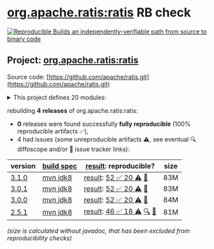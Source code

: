 [org.apache.ratis:ratis](https://central.sonatype.com/artifact/org.apache.ratis/ratis/versions) RB check
=======

[![Reproducible Builds](https://reproducible-builds.org/images/logos/rb.svg) an independently-verifiable path from source to binary code](https://reproducible-builds.org/)

## Project: [org.apache.ratis:ratis](https://central.sonatype.com/artifact/org.apache.ratis/ratis/versions)

Source code: [https://github.com/apache/ratis.git](https://github.com/apache/ratis.git)

<details><summary>This project defines 20 modules:</summary>

* [org.apache.ratis:ratis](https://central.sonatype.com/artifact/org.apache.ratis/ratis/3.1.0)
* [org.apache.ratis:ratis-assembly](https://central.sonatype.com/artifact/org.apache.ratis/ratis-assembly/3.1.0)
* [org.apache.ratis:ratis-client](https://central.sonatype.com/artifact/org.apache.ratis/ratis-client/3.1.0)
* [org.apache.ratis:ratis-common](https://central.sonatype.com/artifact/org.apache.ratis/ratis-common/3.1.0)
* [org.apache.ratis:ratis-docs](https://central.sonatype.com/artifact/org.apache.ratis/ratis-docs/3.1.0)
* [org.apache.ratis:ratis-examples](https://central.sonatype.com/artifact/org.apache.ratis/ratis-examples/3.1.0)
* [org.apache.ratis:ratis-grpc](https://central.sonatype.com/artifact/org.apache.ratis/ratis-grpc/3.1.0)
* [org.apache.ratis:ratis-metrics](https://central.sonatype.com/artifact/org.apache.ratis/ratis-metrics/3.1.0)
* [org.apache.ratis:ratis-metrics-api](https://central.sonatype.com/artifact/org.apache.ratis/ratis-metrics-api/3.1.0)
* [org.apache.ratis:ratis-metrics-default](https://central.sonatype.com/artifact/org.apache.ratis/ratis-metrics-default/3.1.0)
* [org.apache.ratis:ratis-metrics-dropwizard3](https://central.sonatype.com/artifact/org.apache.ratis/ratis-metrics-dropwizard3/3.1.0)
* [org.apache.ratis:ratis-netty](https://central.sonatype.com/artifact/org.apache.ratis/ratis-netty/3.1.0)
* [org.apache.ratis:ratis-proto](https://central.sonatype.com/artifact/org.apache.ratis/ratis-proto/3.1.0)
* [org.apache.ratis:ratis-replicated-map](https://central.sonatype.com/artifact/org.apache.ratis/ratis-replicated-map/3.1.0)
* [org.apache.ratis:ratis-resource-bundle](https://central.sonatype.com/artifact/org.apache.ratis/ratis-resource-bundle/3.1.0)
* [org.apache.ratis:ratis-server](https://central.sonatype.com/artifact/org.apache.ratis/ratis-server/3.1.0)
* [org.apache.ratis:ratis-server-api](https://central.sonatype.com/artifact/org.apache.ratis/ratis-server-api/3.1.0)
* [org.apache.ratis:ratis-shell](https://central.sonatype.com/artifact/org.apache.ratis/ratis-shell/3.1.0)
* [org.apache.ratis:ratis-test](https://central.sonatype.com/artifact/org.apache.ratis/ratis-test/3.1.0)
* [org.apache.ratis:ratis-tools](https://central.sonatype.com/artifact/org.apache.ratis/ratis-tools/3.1.0)
</details>

rebuilding **4 releases** of org.apache.ratis:ratis:
- **0** releases were found successfully **fully reproducible** (100% reproducible artifacts :white_check_mark:),
- 4 had issues (some unreproducible artifacts :warning:, see eventual :mag: diffoscope and/or :memo: issue tracker links):

| version | [build spec](/BUILDSPEC.md) | [result](https://reproducible-builds.org/docs/jvm/): reproducible? | size |
| -- | --------- | ------ | -- |
| [3.1.0](https://central.sonatype.com/artifact/org.apache.ratis/ratis/3.1.0/pom) | [mvn jdk8](ratis-3.1.0.buildspec) | [result](ratis-3.1.0.buildinfo): [52 :white_check_mark:  20 :warning:](ratis-3.1.0.buildcompare) [:memo:](https://issues.apache.org/jira/browse/RATIS-1840) | 83M |
| [3.0.1](https://central.sonatype.com/artifact/org.apache.ratis/ratis/3.0.1/pom) | [mvn jdk8](ratis-3.0.1.buildspec) | [result](ratis-3.0.1.buildinfo): [52 :white_check_mark:  20 :warning:](ratis-3.0.1.buildcompare) [:memo:](https://issues.apache.org/jira/browse/RATIS-1840) | 83M |
| [3.0.0](https://central.sonatype.com/artifact/org.apache.ratis/ratis/3.0.0/pom) | [mvn jdk8](ratis-3.0.0.buildspec) | [result](ratis-3.0.0.buildinfo): [52 :white_check_mark:  20 :warning:](ratis-3.0.0.buildcompare) [:memo:](https://issues.apache.org/jira/browse/RATIS-1840) | 84M |
| [2.5.1](https://central.sonatype.com/artifact/org.apache.ratis/ratis/2.5.1/pom) | [mvn jdk8](ratis-2.5.1.buildspec) | [result](ratis-2.5.1.buildinfo): [46 :white_check_mark:  18 :warning:](ratis-2.5.1.buildcompare) [:mag:](ratis-2.5.1.diffoscope) [:memo:](https://issues.apache.org/jira/browse/RATIS-1840) | 81M |

<i>(size is calculated without javadoc, that has been excluded from reproducibility checks)</i>
